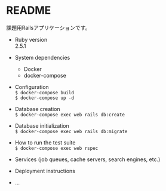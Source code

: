 # README

課題用Railsアプリケーションです。

* Ruby version  
2.5.1

* System dependencies  
  - Docker
  - docker-compose

* Configuration  
`$ docker-compose build`  
`$ docker-compose up -d`
  
* Database creation  
`$ docker-compose exec web rails db:create`

* Database initialization  
`$ docker-compose exec web rails db:migrate`

* How to run the test suite  
`$ docker-compose exec web rspec`

* Services (job queues, cache servers, search engines, etc.)  

* Deployment instructions  

* ...
